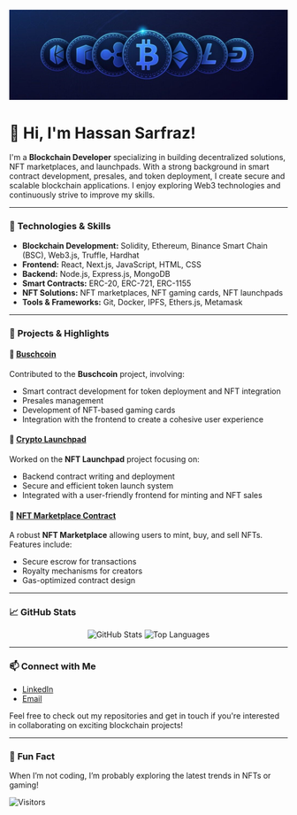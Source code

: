<!-- Profile Banner -->
![Profile Banner](https://github.com/Hassanawi/Hassanawi/blob/main/images/banner.jpg)

# 👋 Hi, I'm Hassan Sarfraz!

I'm a **Blockchain Developer** specializing in building decentralized solutions, NFT marketplaces, and launchpads. With a strong background in smart contract development, presales, and token deployment, I create secure and scalable blockchain applications. I enjoy exploring Web3 technologies and continuously strive to improve my skills.

---

### 🔧 **Technologies & Skills**
- **Blockchain Development:** Solidity, Ethereum, Binance Smart Chain (BSC), Web3.js, Truffle, Hardhat
- **Frontend:** React, Next.js, JavaScript, HTML, CSS
- **Backend:** Node.js, Express.js, MongoDB
- **Smart Contracts:** ERC-20, ERC-721, ERC-1155
- **NFT Solutions:** NFT marketplaces, NFT gaming cards, NFT launchpads
- **Tools & Frameworks:** Git, Docker, IPFS, Ethers.js, Metamask

---

### 🚀 **Projects & Highlights**

#### 🌟 [Buschcoin](https://buschcoin.io/)
Contributed to the **Buschcoin** project, involving:
- Smart contract development for token deployment and NFT integration
- Presales management
- Development of NFT-based gaming cards
- Integration with the frontend to create a cohesive user experience

#### 🌟 [Crypto Launchpad](https://github.com/Hassanawi/Lunchpad)
Worked on the **NFT Launchpad** project focusing on:
- Backend contract writing and deployment
- Secure and efficient token launch system
- Integrated with a user-friendly frontend for minting and NFT sales

#### 🌟 [NFT Marketplace Contract](https://github.com/Hassanawi/nft_marketplace)
A robust **NFT Marketplace** allowing users to mint, buy, and sell NFTs. Features include:
- Secure escrow for transactions
- Royalty mechanisms for creators
- Gas-optimized contract design



---

### 📈 **GitHub Stats**

<div align="center">
  <img src="https://github-readme-stats.vercel.app/api?username=Hassanawi&show_icons=true&theme=radical" alt="GitHub Stats" width="400" height="160"/>
  <img src="https://github-readme-stats.vercel.app/api/top-langs/?username=Hassanawi&layout=compact&theme=radical" alt="Top Languages" width="400" height="160"/>
</div>

---

### 📫 **Connect with Me**
- [LinkedIn](https://www.linkedin.com/in/-hassan-sarfraz/)
- [Email](mailto:hassan.sarfraz030@gmail.com)

Feel free to check out my repositories and get in touch if you're interested in collaborating on exciting blockchain projects!

---

### 🎨 **Fun Fact**
When I’m not coding, I’m probably exploring the latest trends in NFTs or gaming!

<!-- Add some badges for fun -->
![Visitors](https://visitor-badge.laobi.icu/badge?page_id=Hassanawi.Hassanawi)
